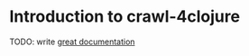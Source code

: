# Introduction to crawl-4clojure

TODO: write [great documentation](http://jacobian.org/writing/what-to-write/)
